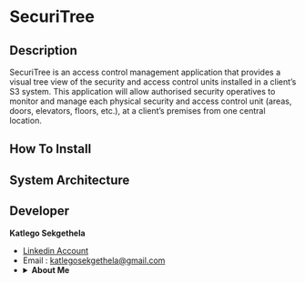 # SecuriTree

## Description
SecuriTree is an access control management application that provides a visual tree view of the security and access control units installed in a client’s S3 system. This application will allow authorised security operatives to monitor and manage each physical security and access control unit (areas, doors, elevators, floors, etc.), at a client’s premises from one central location.
<br>
  
 ## How To Install 
 
 ## System Architecture 
  
## Developer
<b>Katlego Sekgethela</b><br>
* <a href="https://www.linkedin.com/in/katlego-sekgethela-a751a31a5/"> Linkedin Account </a>
* Email : katlegosekgethela@gmail.com
* <details>
    <summary><b>About Me</b></summary>
    <br>
    Passion driven BSc Computer Science student at the University of Pretoria. I believe diligence is key in being able to achieve any task in life and with that comes the need for discipline through hard work, however, with applying smart work ethic. My years in university have enabled me to develop good organizational skills; an analytical/logical approach to tasks and the ability to work under pressure. I am passionate about computer science and I would like to further my knowledge in that regard
    <br>
</details>


